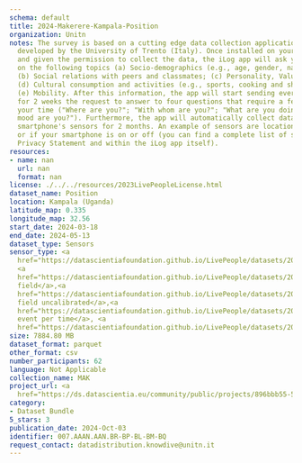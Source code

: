 ```yaml
---
schema: default
title: 2024-Makerere-Kampala-Position
organization: Unitn
notes: The survey is based on a cutting edge data collection application called iLog1,
  developed by the University of Trento (Italy). Once installed on your smartphone
  and given the permission to collect the data, the iLog app will ask you information
  on the following topics (a) Socio-demographics (e.g., age, gender, nationality);
  (b) Social relations with peers and classmates; (c) Personality, Values and Competences;
  (d) Cultural consumption and activities (e.g., sports, cooking and shopping habits);
  (e) Mobility. After this information, the app will start sending every 30 minutes
  for 2 weeks the request to answer to four questions that require a few seconds of
  your time ("Where are you?"; "With whom are you?"; "What are you doing?"; and "What
  mood are you?"). Furthermore, the app will automatically collect data from your
  smartphone's sensors for 2 months. An example of sensors are location, bluetooth
  or if your smartphone is on or off (you can find a complete list of sensors in the
  Privacy Statement and within the iLog app itself).
resources:
- name: nan
  url: nan
  format: nan
license: ./../../resources/2023LivePeopleLicense.html
dataset_name: Position
location: Kampala (Uganda)
latitude_map: 0.335
longitude_map: 32.56
start_date: 2024-03-18
end_date: 2024-05-13
dataset_type: Sensors
sensor_type: <a 
  href="https://datascientiafoundation.github.io/LivePeople/datasets/2024-MAK-Kampala-Proximity%20Event/">proximity</a>,
  <a 
  href="https://datascientiafoundation.github.io/LivePeople/datasets/2024-MAK-Kampala-Magnetic%20Field%20Event/">magnetic
  field</a>,<a 
  href="https://datascientiafoundation.github.io/LivePeople/datasets/2024-MAK-Kampala-Magnetic%20Field%20Uncalibrated/">magnetic
  field uncalibrated</a>,<a 
  href="https://datascientiafoundation.github.io/LivePeople/datasets/2024-MAK-Kampala-Location%20Event%20Per%20Time/">location
  event per time</a>, <a 
  href="https://datascientiafoundation.github.io/LivePeople/datasets/2024-MAK-Kampala-Orientation%20Event/">orientation</a>
size: 7884.80 MB
dataset_format: parquet
other_format: csv
number_participants: 62
language: Not Applicable
collection_name: MAK
project_url: <a 
  href="https://ds.datascientia.eu/community/public/projects/896bbb55-5ee2-4653-9b43-69cc88633ec13">https://ds.datascientia.eu/community/public/projects/896bbb55-5ee2-4653-9b43-69cc88633ec13</a>
category:
- Dataset Bundle
5_stars: 3
publication_date: 2024-Oct-03
identifier: 007.AAAN.AAN.BR-BP-BL-BM-BQ
request_contact: datadistribution.knowdive@unitn.it
---
```


